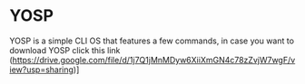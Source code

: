 # YOSP
YOSP is a simple CLI OS that features a few commands, in case you want to download YOSP click this link (https://drive.google.com/file/d/1j7Q1jMnMDyw6XiiXmGN4c78zZvjW7wgF/view?usp=sharing)]
